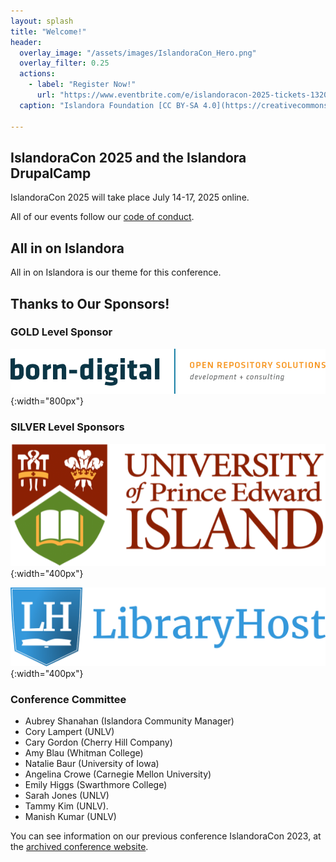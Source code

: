 ```yaml
---
layout: splash
title: "Welcome!"
header:
  overlay_image: "/assets/images/IslandoraCon_Hero.png"
  overlay_filter: 0.25
  actions:
    - label: "Register Now!"
      url: "https://www.eventbrite.com/e/islandoracon-2025-tickets-1320564527049?aff=oddtdtcreator"
  caption: "Islandora Foundation [CC BY-SA 4.0](https://creativecommons.org/licenses/by-sa/4.0)"

---
```


## IslandoraCon 2025 and the Islandora DrupalCamp

IslandoraCon 2025 will take place July 14-17, 2025 online.

All of our events follow our [code of conduct](https://www.islandora.ca/code-of-conduct).

## All in on Islandora

All in on Islandora is our theme for this conference.

## Thanks to Our Sponsors!

### GOLD Level Sponsor

![BD_logo_2.png](assets/images/BD_logo_2.png){:width="800px"}

### SILVER Level Sponsors

![UPEI logo](/assets/images/UPEI_logo.png){:width="400px"}

![Library Host logo](/assets/images/LH_logo.png){:width="400px"}

### Conference Committee

* Aubrey Shanahan (Islandora Community Manager)
* Cory Lampert (UNLV)
* Cary Gordon (Cherry Hill Company)
* Amy Blau (Whitman College)
* Natalie Baur (University of Iowa)
* Angelina Crowe (Carnegie Mellon University)
* Emily Higgs (Swarthmore College)
* Sarah Jones (UNLV)
* Tammy Kim (UNLV).
* Manish Kumar (UNLV)

You can see information on our previous conference IslandoraCon 2023, at the [archived conference website](https://2023.islandora.ca/).

<div class="hidden" style="visibility:hidden">google-site-verification: </div>
